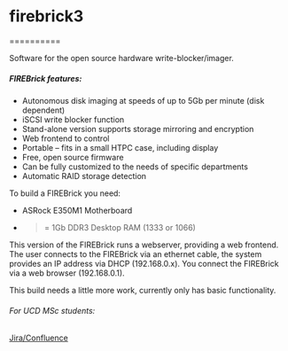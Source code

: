 # firebrick3
==========

Software for the open source hardware write-blocker/imager.

##### FIREBrick features:
* Autonomous disk imaging at speeds of up to 5Gb per minute (disk dependent)
* iSCSI write blocker function
* Stand-alone version supports storage mirroring and encryption
* Web frontend to control
* Portable – fits in a small HTPC case, including display
* Free, open source firmware
* Can be fully customized to the needs of specific departments
* Automatic RAID storage detection

To build a FIREBrick you need:

* ASRock E350M1 Motherboard
* >= 1Gb DDR3 Desktop RAM (1333 or 1066)


This version of the FIREBrick runs a webserver, providing a web frontend. The user connects to the FIREBrick via an ethernet cable, the system provides an IP address via DHCP (192.168.0.x). You connect the FIREBrick via a web browser (192.168.0.1).

This build needs a little more work, currently only has basic functionality.

###### For UCD MSc students:
[Jira/Confluence](https://firebrick.atlassian.net/wiki/display/SC/Build+notes)
